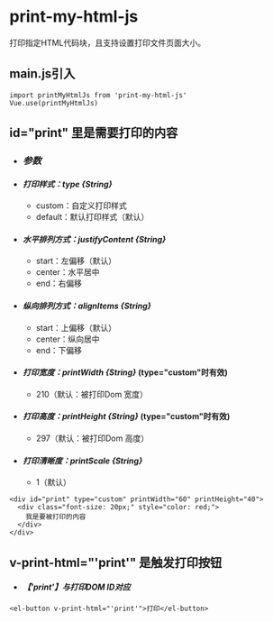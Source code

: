 # print-my-html-js
打印指定HTML代码块，且支持设置打印文件页面大小。

## main.js引入
```
import printMyHtmlJs from 'print-my-html-js'
Vue.use(printMyHtmlJs)
```
## id="print" 里是需要打印的内容
* ### _参数_
* #### _打印样式：type {String}_
  * custom：自定义打印样式
  * default：默认打印样式（默认）
* #### _水平排列方式：justifyContent {String}_
  * start：左偏移（默认）
  * center：水平居中
  * end：右偏移
* #### _纵向排列方式：alignItems {String}_
  * start：上偏移（默认）
  * center：纵向居中
  * end：下偏移
* #### _打印宽度：printWidth {String}_  (type="custom"时有效)
  * 210（默认：被打印Dom 宽度）
* #### _打印高度：printHeight {String}_  (type="custom"时有效)
  * 297（默认：被打印Dom 高度）
* #### _打印清晰度：printScale {String}_
  * 1（默认）
```
<div id="print" type="custom" printWidth="60" printHeight="40">
  <div class="font-size: 20px;" style="color: red;">
    我是要被打印的内容
  </div>
</div>
```
## v-print-html="'print'" 是触发打印按钮
* #### _【'print'】与打印DOM ID对应_
```
<el-button v-print-html="'print'">打印</el-button>
```
